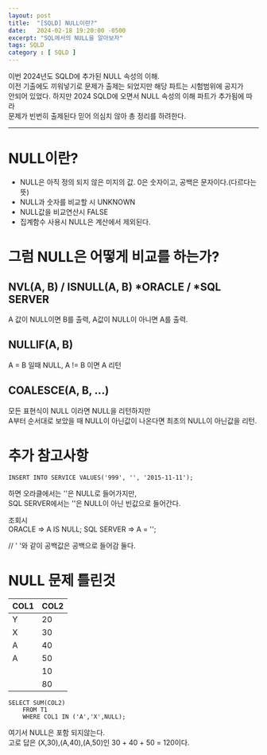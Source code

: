 ```yaml
---
layout: post
title:  "[SQLD] NULL이란?"
date:   2024-02-18 19:20:00 -0500
excerpt: "SQL에서의 NULL을 알아보자"
tags: SQLD
category : [ SQLD ]
---
```


이번 2024년도 SQLD에 추가된 NULL 속성의 이해.  
이전 기출에도 끼워넣기로 문제가 출제는 되었지만 해당 파트는 시험범위에 공지가  
안되어 있었다. 하지만 2024 SQLD에 오면서 NULL 속성의 이해 파트가 추가됨에 따라  
문제가 빈번히 출제된다 믿어 의심치 않아 총 정리를 하려한다.

---

#  NULL이란? 

- NULL은 아직 정의 되지 않은 미지의 값. 0은 숫자이고, 공백은 문자이다.(다르다는 뜻)
- NULL과 숫자를 비교할 시 UNKNOWN
- NULL값을 비교연산시 FALSE
- 집계함수 사용시 NULL은 계산에서 제외된다.

#  그럼 NULL은 어떻게 비교를 하는가? 

## NVL(A, B) / ISNULL(A, B)  *ORACLE / *SQL SERVER

A 값이 NULL이면 B를 출력, A값이 NULL이 아니면 A를 출력.

## NULLIF(A, B)

A = B 일때 NULL, A != B 이면 A 리턴


## COALESCE(A, B, ...)

모든 표현식이 NULL 이라면 NULL을 리턴하지만  
A부터 순서대로 보았을 때 NULL이 아닌값이 나온다면 최초의 NULL이 아닌값을 리턴.

#  추가 참고사항 

```
INSERT INTO SERVICE VALUES('999', '', '2015-11-11');
```

하면 오라클에서는 ''은 NULL로 들어가지만,  
SQL SERVER에서는 ''은 NULL이 아닌 빈값으로 들어간다.

조회시  
ORACLE => A IS NULL;
SQL SERVER => A = '';

// ' '와 같이 공백값은 공백으로 들어감 둘다.

# NULL 문제 틀린것

|COL1|COL2|
|---|---|
|Y|20|
|X|30|
|A|40|
|A|50|
||10|
||80|


```
SELECT SUM(COL2)
    FROM T1
    WHERE COL1 IN ('A','X',NULL);
```

여기서 NULL은 포함 되지않는다.  
고로 답은 (X,30),(A,40),(A,50)인 30 + 40 + 50 = 120이다.  

